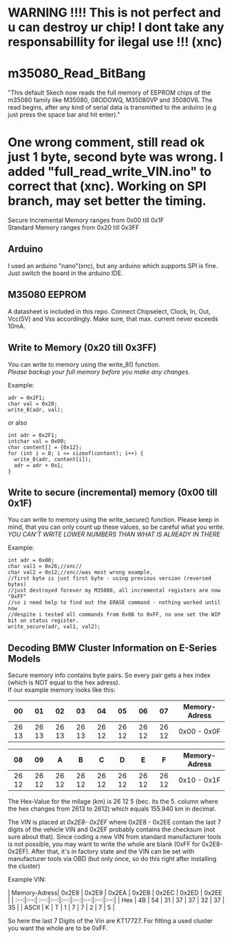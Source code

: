 # WARNING !!!! This is not perfect and u can destroy ur chip! I dont take any responsabillity for ilegal use !!! (xnc) </br>  

# m35080_Read_BitBang
"This default Skech now reads the full memory of EEPROM chips of the m35080 family like M35080, 08ODOWQ, M35080VP and 35080V6. The read begins, after any kind of serial data is transmitted to the arduino (e.g just press the space bar and hit enter)." </br>         

# One wrong comment, still read ok just 1 byte, second byte was wrong. I added "full_read_write_VIN.ino" to correct that (xnc). Working on SPI branch, may set better the timing.</br>  

Secure Incremental Memory ranges from 0x00 till 0x1F</br>
Standard Memory ranges from 0x20 till 0x3FF

## Arduino
I used an arduino "nano"(xnc), but any arduino which supports SPI is fine. Just switch the board in the arduino IDE.

## M35080 EEPROM
A datasheet is included in this repo. Connect Chipselect, Clock, In, Out, Vcc(5V) and Vss accordingly. Make sure, that max. current never exceeds 10mA.

## Write to Memory (0x20 till 0x3FF)
You can write to memory using the write_8() function. </br>
*Please backup your full memory before you make any changes.*

Example:

```
adr = 0x2F1;
char val = 0x20;
write_8(adr, val);
```

or also 

```
int adr = 0x2F1;
intchar val = 0x00;
char content[] = {0x12};
for (int i = 0; i <= sizeof(content); i++) {
  write_8(adr, content[i]);
  adr = adr + 0x1;
}
```

## Write to secure (incremental) memory (0x00 till 0x1F)
You can write to memory using the write_secure() function.
Please keep in mind, that you can only count up these values, so be careful what you write.
*YOU CAN'T WRITE LOWER NUMBERS THAN WHAT IS ALREADY IN THERE*

Example:
```
int adr = 0x00;
char val1 = 0x26;//xnc//
char val2 = 0x12;//xnc//was most wrong example, 
//first byte is just first byte - using previous version (reversed bytes)
//just destroyed forever my M35080, all incremental registers are now "0xFF" 
//so i need help to find out the ERASE command - nothing worked until now 
//despite i tested all commands from 0x08 to 0xFF, no one set the WIP bit on status register.
write_secure(adr, val1, val2);
```

## Decoding BMW Cluster Information on E-Series Models

Secure memory info contains byte pairs. So every pair gets a hex index (which is NOT equal to the hex adress). </br>
If our example memory looks like this:

| 00  | 01 | 02 | 03 | 04 | 05 | 06 | 07 | Memory-Adress |
| :--:|:--:| :--:|:--:|:--:|:--:|:--:|:--:|:--:|
| 26 13 | 26 13 | 26 13 | 26 13 | 26 12 | 26 12 | 26 12 | 26 12 | 0x00 - 0x0F |

| 08  | 09 | A | B | C | D | E | F | Memory-Adress |
| :--:|:--:| :--:|:--:|:--:|:--:|:--:|:--:|:--:|
| 26 12 | 26 12 | 26 12 | 26 12 | 26 12 | 26 12 | 26 12 | 26 12 | 0x10 - 0x1F |

The Hex-Value for the milage (km) is 26 12 5 (bec. its the 5. column where the hex changes from 2613 to 2612) which equals 155.940 km in decimal.

The *VIN* is placed at *0x2E8- 0x2EF* where 0x2E8 - 0x2EE contain the last 7 digits of the vehicle VIN and 0x2EF probably contains the checksum (not sure about that). Since coding a new VIN from standard manufacturer tools is not possible, you may want to write the whole are blank (0xFF for 0x2E8- 0x2EF). After that, it's in factory state and the VIN can be set with manufacturer tools via OBD (but only once, so do this right after installing the cluster)

Example VIN:

| Memory-Adress| 0x2E8  | 0x2E9 | 0x2EA | 0x2EB | 0x2EC | 0x2ED | 0x2EE |
| :--:|:--:| :--:|:--:|:--:|:--:|:--:|:--:|:--:|
| Hex  | 4B | 54 | 31 | 37 | 37 | 32 | 37 | 35 |
| ASCII  | K | T | 1 | 7 | 7 | 2 | 7 | 5 |

So here the last 7 Digits of the Vin are KT17727. For fitting a used cluster you want the whole are to be 0xFF.
